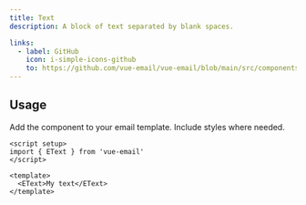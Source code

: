 ```yaml
---
title: Text
description: A block of text separated by blank spaces.

links:
  - label: GitHub
    icon: i-simple-icons-github
    to: https://github.com/vue-email/vue-email/blob/main/src/components/EText.ts
---
```


## Usage
Add the component to your email template. Include styles where needed.

```vue
<script setup>
import { EText } from 'vue-email'
</script>

<template>
  <EText>My text</EText>
</template>
```
